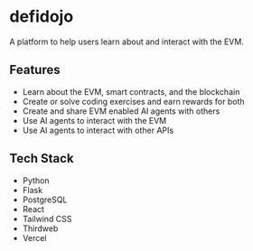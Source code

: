 # defidojo

A platform to help users learn about and interact with the EVM.

## Features

- Learn about the EVM, smart contracts, and the blockchain
- Create or solve coding exercises and earn rewards for both
- Create and share EVM enabled AI agents with others
- Use AI agents to interact with the EVM
- Use AI agents to interact with other APIs

## Tech Stack

- Python
- Flask
- PostgreSQL
- React
- Tailwind CSS
- Thirdweb
- Vercel
